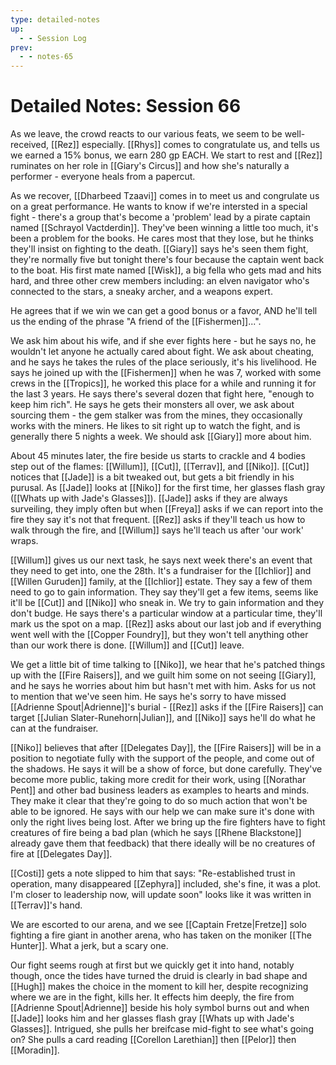 ```yaml
---
type: detailed-notes
up:
  - - Session Log
prev:
  - - notes-65
---
```


# Detailed Notes: Session 66

As we leave, the crowd reacts to our various feats, we seem to be well-received, [[Rez]] especially. [[Rhys]] comes to congratulate us, and tells us we earned a 15% bonus, we earn 280 gp EACH. We start to rest and [[Rez]] ruminates on her role in [[Giary's Circus]] and how she's naturally a performer - everyone heals from a papercut.

As we recover, [[Dharbeed Tzaavi]] comes in to meet us and congrulate us on a great performance. He wants to know if we're intersted in a special fight - there's a group that's become a 'problem' lead by a pirate captain named [[Schrayol Vactderdin]]. They've been winning a little too much, it's been a problem for the books. He cares most that they lose, but he thinks they'll insist on fighting to the death. [[Giary]] says he's seen them fight, they're normally five but tonight there's four because the captain went back to the boat. His first mate named [[Wisk]], a big fella who gets mad and hits hard, and three other crew members including: an elven navigator who's connected to the stars, a sneaky archer, and a weapons expert. 

He agrees that if we win we can get a good bonus or a favor, AND he'll tell us the ending of the phrase "A friend of the [[Fishermen]]...". 

We ask him about his wife, and if she ever fights here - but he says no, he wouldn't let anyone he actually cared about fight. We ask about cheating, and he says he takes the rules of the place seriously, it's his livelihood. He says he joined up with the [[Fishermen]] when he was 7, worked with some crews in the [[Tropics]], he worked this place for a while and running it for the last 3 years. He says there's several dozen that fight here, "enough to keep him rich". He says he gets their monsters all over, we ask about sourcing them - the gem stalker was from the mines, they occasionally works with the miners. He likes to sit right up to watch the fight, and is generally there 5 nights a week. We should ask [[Giary]] more about him. 

About 45 minutes later, the fire beside us starts to crackle and 4 bodies step out of the flames: [[Willum]], [[Cut]], [[Terrav]], and [[Niko]]. [[Cut]] notices that [[Jade]] is a bit tweaked out, but gets a bit friendly in his purusal. As [[Jade]] looks at [[Niko]] for the first time, her glasses flash gray ([[Whats up with Jade's Glasses]]). [[Jade]] asks if they are always surveiling, they imply often but when [[Freya]] asks if we can report into the fire they say it's not that frequent. [[Rez]] asks if they'll teach us how to walk through the fire, and [[Willum]] says he'll teach us after 'our work' wraps.

[[Willum]] gives us our next task, he says next week there's an event that they need to get into, one the 28th. It's a fundraiser for the [[Ichlior]] and [[Willen Guruden]] family, at the [[Ichlior]] estate. They say a few of them need to go to gain information. They say they'll get a few items, seems like it'll be [[Cut]] and [[Niko]] who sneak in. We try to gain information and they don't budge. He says there's a particular window at a particular time, they'll mark us the spot on a map. [[Rez]] asks about our last job and if everything went well with the [[Copper Foundry]], but they won't tell anything other than our work there is done. [[Willum]] and [[Cut]] leave.

We get a little bit of time talking to [[Niko]], we hear that he's patched things up with the [[Fire Raisers]], and we guilt him some on not seeing [[Giary]], and he says he worries about him but hasn't met with him. Asks for us not to mention that we've seen him. He says he's sorry to have missed [[Adrienne Spout|Adrienne]]'s burial - [[Rez]] asks if the [[Fire Raisers]] can target [[Julian Slater-Runehorn|Julian]], and [[Niko]] says he'll do what he can at the fundraiser.

[[Niko]] believes that after [[Delegates Day]], the [[Fire Raisers]] will be in a position to negotiate fully with the support of the people, and come out of the shadows. He says it will be a show of force, but done carefully. They've become more public, taking more credit for their work, using [[Norathar Pent]] and other bad business leaders as examples to hearts and minds. They make it clear that they're going to do so much action that won't be able to be ignored. He says with our help we can make sure it's done with only the right lives being lost. After we bring up the fire fighters have to fight creatures of fire being a bad plan (which he says [[Rhene Blackstone]] already gave them that feedback) that there ideally will be no creatures of fire at [[Delegates Day]]. 

[[Costi]] gets a note slipped to him that says: "Re-established trust in operation, many disappeared [[Zephyra]] included, she's fine, it was a plot. I'm closer to leadership now, will update soon" looks like it was written in [[Terrav]]'s hand. 

We are escorted to our arena, and we see [[Captain Fretze|Fretze]] solo fighting a fire giant in another arena, who has taken on the moniker [[The Hunter]]. What a jerk, but a scary one. 

Our fight seems rough at first but we quickly get it into hand, notably though, once the tides have turned the druid is clearly in bad shape and [[Hugh]] makes the choice in the moment to kill her, despite recognizing where we are in the fight, kills her. It effects him deeply, the fire from [[Adrienne Spout|Adrienne]] beside his holy symbol burns out and when [[Jade]] looks him and her glasses flash gray [[Whats up with Jade's Glasses]]. Intrigued, she pulls her breifcase mid-fight to see what's going on? She pulls a card reading [[Corellon Larethian]] then [[Pelor]] then [[Moradin]]. 